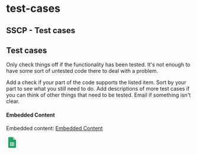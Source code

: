 # test-cases

## SSCP - Test cases

## Test cases

Only check things off if the functionality has been tested.  It's not enough to have some sort of untested code there to deal with a problem.

Add a check if your part of the code supports the listed item.  Sort by your part to see what you still need to do.  Add descriptions of more test cases if you can think of other things that need to be tested.  Email if something isn't clear.

#### Embedded Content

Embedded content: [Embedded Content](test-cases.md)

![](../../../../../assets/sheets_32dp.png)
